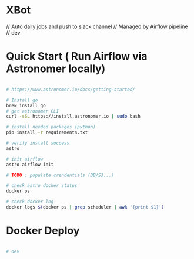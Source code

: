 # XBot
// Auto daily jobs and push to slack channel 
// Managed by Airflow pipeline 
// dev 




# Quick Start ( Run Airflow via Astronomer locally)

```bash

# https://www.astronomer.io/docs/getting-started/

# Install go 
brew install go
# get astronomer CLI
curl -sSL https://install.astronomer.io | sudo bash

# install needed packages (python)
pip install -r requirements.txt

# verify install success 
astro 

# init airflow 
astro airflow init 

# TODO : populate crendentials (DB/S3...)

# check astro docker status 
docker ps

# check docker log 
docker logs $(docker ps | grep scheduler | awk '{print $1}')

```

# Docker Deploy 

```bash 

# dev 

```




